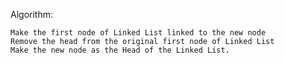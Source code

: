 Algorithm:

    Make the first node of Linked List linked to the new node
    Remove the head from the original first node of Linked List
    Make the new node as the Head of the Linked List.
